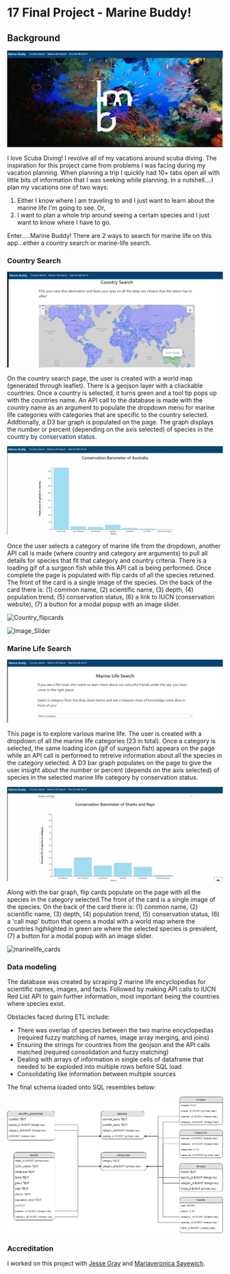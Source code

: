 # 17 Final Project - Marine Buddy! 

## Background

![Home](Images/Home.PNG)

I love Scuba Diving! I revolve all of my vacations around scuba diving. The inspiration for this project came from problems I was facing during my vacation planning. When planning a trip I quickly had 10+ tabs open all with little bits of information that I was seeking while planning. In a nutshell....I plan my vacations one of two ways:

1) Either I know where I am traveling to and I just want to learn about the marine life I'm going to see. Or,
2) I want to plan a whole trip around seeing a certain species and I just want to know where I have to go.

Enter.....Marine Buddy! There are 2 ways to search for marine life on this app...either a country search or marine-life search.

### Country Search

![Country_select](Images/country_select.png)

On the country search page, the user is created with a world map (generated through leaflet). There is a geojson layer with a cliackable countries. Once a country is selected, it turns green and a tool tip pops up with the countries name. An API call to the database is made with the country name as an argument to populate the dropdown menu for marine life categories with categories that are specific to the country selected. Addtionally, a D3 bar graph is populated on the page. The graph displays the number or percent (depending on the axis selected) of species in the country by conservation status. 

![Country_barometer](Images/country_barometer.gif)

Once the user selects a category of marine life from the dropdown, another API call is made (where country and category are arguments) to pull all details for species that fit that category and country criteria. There is a loading gif of a surgeon fish while this API call is being performed. Once complete the page is populated with flip cards of all the species returned. The front of the card is a single image of the species. On the back of the card there is: (1) common name, (2) scientific name, (3) depth, (4) population trend, (5) conservation status, (6) a link to IUCN (conservation website), (7) a button for a modal popup with an image slider.  

![Country_flipcards](Images/country_card_flip.gif)

![Image_Slider](Images/image_slider.gif)

### Marine Life Search

![Marine_life_search](Images/marine_life_search.png)

This page is to explore various marine life. The user is created with a dropdown of all the marine life categories (23 in total). Once a category is selected, the same loading icon (gif of surgeon fish) appears on the page while an API call is performed to retreive information about all the species in the category selected. A D3 bar graph populates on the page to give the user insight about the number or percent (depends on the axis selected) of species in the selected marine life category by conservation status. 

![marinelife_barometer](Images/marinelife_barometer.gif)

Along with the bar graph, flip cards populate on the page with all the species in the category selected.The front of the card is a single image of the species. On the back of the card there is: (1) common name, (2) scientific name, (3) depth, (4) population trend, (5) conservation status, (6) a 'call map' button that opens a modal with a world map where the countries hgihlighted in green are where the selected species is prevalent, (7) a button for a modal popup with an image slider.  

![marinelife_cards](Images/marinelife_cardflip.gif)

### Data modeling

The database was created by scraping 2 marine life encyclopedias for scientific names, images, and facts. Followed by making API calls to IUCN Red List API to gain further information, most important being the countries where species exist. 

Obstacles faced during ETL include:

* There was overlap of species between the two marine encyclopedias (required fuzzy matching of names, image array merging, and joins)
* Ensuring the strings for countries from the geojson and the API calls matched (required consolidation and fuzzy matching)
* Dealing with arrays of information in single cells of dataframe that needed to be exploded into multiple rows before SQL load
* Consolidating like information between multiple sources

The final schema loaded onto SQL resembles below:

![marinelife_cards](Images/FinalProjectSchema.png)

### Accreditation

I worked on this project with [Jesse Gray](https://github.com/jessewgray) and [Mariaveronica Sayewich](https://github.com/mvsayewich).


